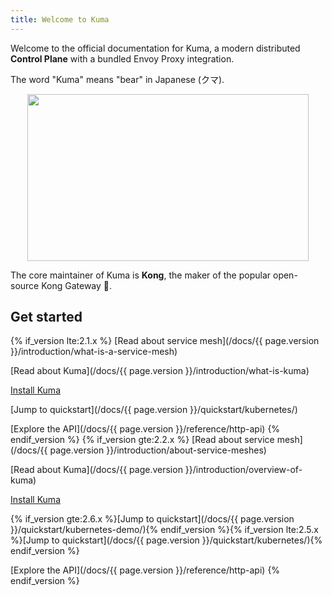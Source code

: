 ```yaml
---
title: Welcome to Kuma
---
```


Welcome to the official documentation for Kuma, a modern distributed **Control Plane** with a bundled Envoy Proxy integration.

The word "Kuma" means "bear" in Japanese (クマ).

<center>
<img src="/assets/images/diagrams/main-diagram@2x.png" alt="" width="450" height="267"/>
</center>

The core maintainer of Kuma is **Kong**, the maker of the popular open-source Kong Gateway 🦍.

## Get started

{% if_version lte:2.1.x %}
[Read about service mesh](/docs/{{ page.version }}/introduction/what-is-a-service-mesh)


[Read about Kuma](/docs/{{ page.version }}/introduction/what-is-kuma)

[Install Kuma](/install/latest/)

[Jump to quickstart](/docs/{{ page.version }}/quickstart/kubernetes/)

[Explore the API](/docs/{{ page.version }}/reference/http-api)
{% endif_version %}
{% if_version gte:2.2.x %}
[Read about service mesh](/docs/{{ page.version }}/introduction/about-service-meshes)


[Read about Kuma](/docs/{{ page.version }}/introduction/overview-of-kuma)

[Install Kuma](/install/latest/)

{% if_version gte:2.6.x %}[Jump to quickstart](/docs/{{ page.version }}/quickstart/kubernetes-demo/){% endif_version %}{% if_version lte:2.5.x %}[Jump to quickstart](/docs/{{ page.version }}/quickstart/kubernetes/){% endif_version %}

[Explore the API](/docs/{{ page.version }}/reference/http-api)
{% endif_version %}
